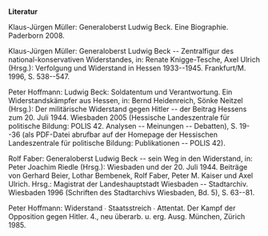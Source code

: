 **Literatur**

Klaus-Jürgen Müller: Generaloberst Ludwig Beck. Eine Biographie.
Paderborn 2008.

Klaus-Jürgen Müller: Generaloberst Ludwig Beck -- Zentralfigur des
national-konservativen Widerstandes, in: Renate Knigge-Tesche, Axel
Ulrich (Hrsg.): Verfolgung und Widerstand in Hessen 1933--1945.
Frankfurt/M. 1996, S. 538--547.

Peter Hoffmann: Ludwig Beck: Soldatentum und Verantwortung. Ein
Widerstandskämpfer aus Hessen, in: Bernd Heidenreich, Sönke Neitzel
(Hrsg.): Der militärische Widerstand gegen Hitler -- der Beitrag Hessens
zum 20. Juli 1944. Wiesbaden 2005 (Hessische Landeszentrale für
politische Bildung: POLIS 42. Analysen -- Meinungen -- Debatten), S.
19--36 (als PDF-Datei abrufbar auf der Homepage der Hessischen
Landeszentrale für politische Bildung: Publikationen -- POLIS 42).

Rolf Faber: Generaloberst Ludwig Beck -- sein Weg in den Widerstand, in:
Peter Joachim Riedle (Hrsg.): Wiesbaden und der 20. Juli 1944. Beiträge
von Gerhard Beier, Lothar Bembenek, Rolf Faber, Peter M. Kaiser und Axel
Ulrich. Hrsg.: Magistrat der Landeshauptstadt Wiesbaden -- Stadtarchiv.
Wiesbaden 1996 (Schriften des Stadtarchivs Wiesbaden, Bd. 5), S. 63--81.

Peter Hoffmann: Widerstand ∙ Staatsstreich ∙ Attentat. Der Kampf der
Opposition gegen Hitler. 4., neu überarb. u. erg. Ausg. München, Zürich
1985.
